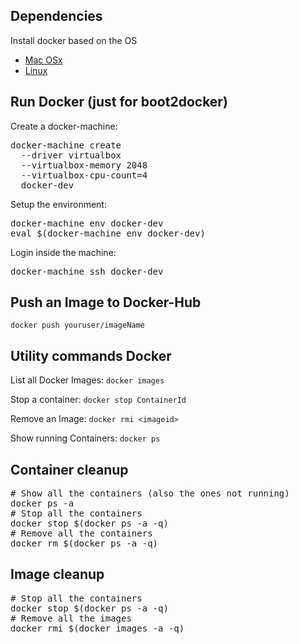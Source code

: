 ## Dependencies
Install docker based on the OS
*   [Mac OSx](https://docs.docker.com/docker-for-mac/)
*   [Linux](https://docs.docker.com/engine/installation/linux/)

## Run Docker (just for __boot2docker__)

Create a docker-machine:
<pre>
docker-machine create
  --driver virtualbox
  --virtualbox-memory 2048
  --virtualbox-cpu-count=4
  docker-dev
</pre>

Setup the environment:
<pre>
docker-machine env docker-dev
eval $(docker-machine env docker-dev)
</pre>

Login inside the machine:
<pre>
docker-machine ssh docker-dev
</pre>

## Push an Image to Docker-Hub
`docker push youruser/imageName`

## Utility commands Docker

List all Docker Images: `docker images`

Stop a container: `docker stop ContainerId`

Remove an Image: `docker rmi <imageid>`

Show running Containers: `docker ps`

## Container cleanup

<pre>
# Show all the containers (also the ones not running)
docker ps -a
# Stop all the containers
docker stop $(docker ps -a -q)
# Remove all the containers
docker rm $(docker ps -a -q)
</pre>

## Image cleanup
<pre>
# Stop all the containers
docker stop $(docker ps -a -q)
# Remove all the images
docker rmi $(docker images -a -q)
</pre>
